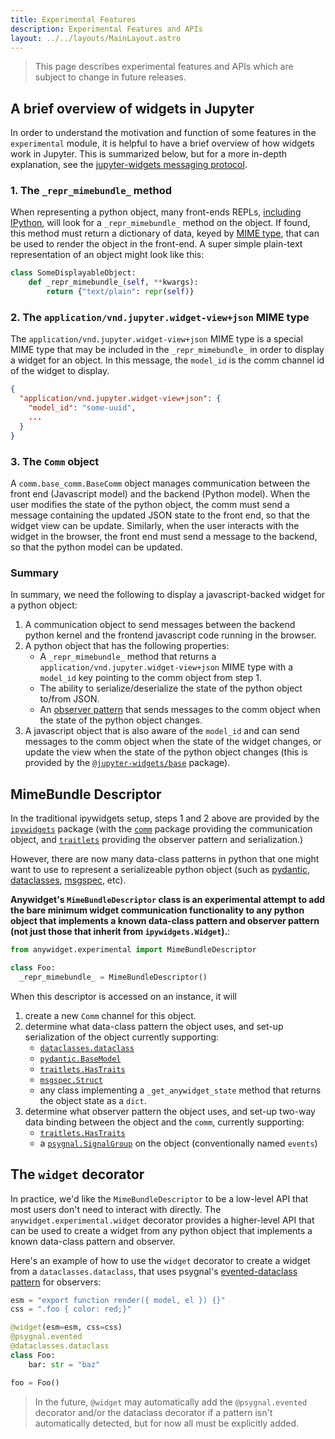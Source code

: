 ```yaml
---
title: Experimental Features
description: Experimental Features and APIs
layout: ../../layouts/MainLayout.astro
---
```


> This page describes experimental features and APIs which are subject to change
> in future releases.

## A brief overview of widgets in Jupyter

In order to understand the motivation and function of some features in the
`experimental` module, it is helpful to have a brief overview of how widgets
work in Jupyter. This is summarized below, but for a more in-depth explanation,
see the [jupyter-widgets messaging
protocol](https://github.com/jupyter-widgets/ipywidgets/blob/main/packages/schema/messages.md).

### 1. The `_repr_mimebundle_` method

When representing a python object, many front-ends REPLs, [including
IPython](https://ipython.readthedocs.io/en/stable/config/integrating.html#MyObject._repr_mimebundle_),
will look for a `_repr_mimebundle_` method on the object. If found, this method
must return a dictionary of data, keyed by [MIME
type](https://developer.mozilla.org/en-US/docs/Web/HTTP/Basics_of_HTTP/MIME_types),
that can be used to render the object in the front-end. A super simple
plain-text representation of an object might look like this:

```python
class SomeDisplayableObject:
    def _repr_mimebundle_(self, **kwargs):
        return {"text/plain": repr(self)}
```

### 2. The `application/vnd.jupyter.widget-view+json` MIME type

The `application/vnd.jupyter.widget-view+json` MIME type is a special MIME type
that may be included in the `_repr_mimebundle_` in order to display a widget for
an object. In this message, the `model_id` is the comm channel id of the widget
to display.

```json
{
  "application/vnd.jupyter.widget-view+json": {
    "model_id": "some-uuid",
    ...
  }
}
```

### 3. The `Comm` object

A `comm.base_comm.BaseComm` object manages communication between the front end (Javascript model)
and the backend (Python model). When the user modifies the state of the python object, the comm
must send a message containing the updated JSON state to the front end, so that the widget view
can be update. Similarly, when the user interacts with the widget in the browser, the front end
must send a message to the backend, so that the python model can be updated.

### Summary

In summary, we need the following to display a javascript-backed widget for
a python object:

1. A communication object to send messages between the backend python kernel and
   the frontend javascript code running in the browser.
2. A python object that has the following properties:
   - A `_repr_mimebundle_` method that returns a
     `application/vnd.jupyter.widget-view+json` MIME type with a `model_id` key pointing
     to the comm object from step 1.
   - The ability to serialize/deserialize the state of the python object to/from
     JSON.
   - An [observer pattern](https://en.wikipedia.org/wiki/Observer_pattern) that sends
     messages to the comm object when the state of the python object changes.
3. A javascript object that is also aware of the `model_id` and can send messages
   to the comm object when the state of the widget changes, or update the view
   when the state of the python object changes (this is provided by the
   [`@jupyter-widgets/base`](https://www.npmjs.com/package/@jupyter-widgets/base) package).

## MimeBundle Descriptor

In the traditional ipywidgets setup, steps 1 and 2 above are provided by the
[`ipywidgets`](https://pypi.org/project/ipywidgets/) package (with the
[`comm`](https://pypi.org/project/comm/) package providing the communication
object, and [`traitlets`](https://pypi.org/project/traitlets/) providing the
observer pattern and serialization.)

However, there are now many data-class patterns in python that one might want to
use to represent a serializeable python object (such as
[pydantic](https://pydantic-docs.helpmanual.io/),
[dataclasses](https://docs.python.org/3/library/dataclasses.html),
[msgspec](https://jcristharif.com/msgspec/), etc).

**Anywidget's `MimeBundleDescriptor` class is an experimental attempt to add the
bare minimum widget communication functionality to any python object that
implements a known data-class pattern and observer pattern (not just those that
inherit from `ipywidgets.Widget`).**:

```python
from anywidget.experimental import MimeBundleDescriptor

class Foo:
  _repr_mimebundle_ = MimeBundleDescriptor()
```

When this descriptor is accessed on an instance, it will

1. create a new `Comm` channel for this object.
2. determine what data-class pattern the object uses, and set-up serialization
   of the object currently supporting:
   - [`dataclasses.dataclass`](https://docs.python.org/3/library/dataclasses.html)
   - [`pydantic.BaseModel`](https://pydantic-docs.helpmanual.io/usage/models/)
   - [`traitlets.HasTraits`](https://traitlets.readthedocs.io/en/stable/)
   - [`msgspec.Struct`](https://jcristharif.com/msgspec/structs.html)
   - any class implementing a `_get_anywidget_state` method that returns the
     object state as a `dict`.
3. determine what observer pattern the object uses, and set-up two-way data
   binding between the object and the `comm`, currently supporting:
   - [`traitlets.HasTraits`](https://traitlets.readthedocs.io/en/stable/)
   - a
     [`psygnal.SignalGroup`](https://psygnal.readthedocs.io/en/latest/dataclasses/)
     on the object (conventionally named `events`)

## The `widget` decorator

In practice, we'd like the `MimeBundleDescriptor` to be a low-level API that most
users don't need to interact with directly. The `anywidget.experimental.widget`
decorator provides a higher-level API that can be used to create a widget from
any python object that implements a known data-class pattern and observer.

Here's an example of how to use the `widget` decorator to create a widget from a
`dataclasses.dataclass`, that uses psygnal's [evented-dataclass pattern](https://psygnal.readthedocs.io/en/latest/dataclasses/) for
observers:

```python
esm = "export function render({ model, el }) {}"
css = ".foo { color: red;}"

@widget(esm=esm, css=css)
@psygnal.evented
@dataclasses.dataclass
class Foo:
    bar: str = "baz"

foo = Foo()
```

> In the future, `@widget` may automatically add the `@psygnal.evented`
> decorator and/or the dataclass decorator if a pattern isn't automatically
> detected, but for now all must be explicitly added.

